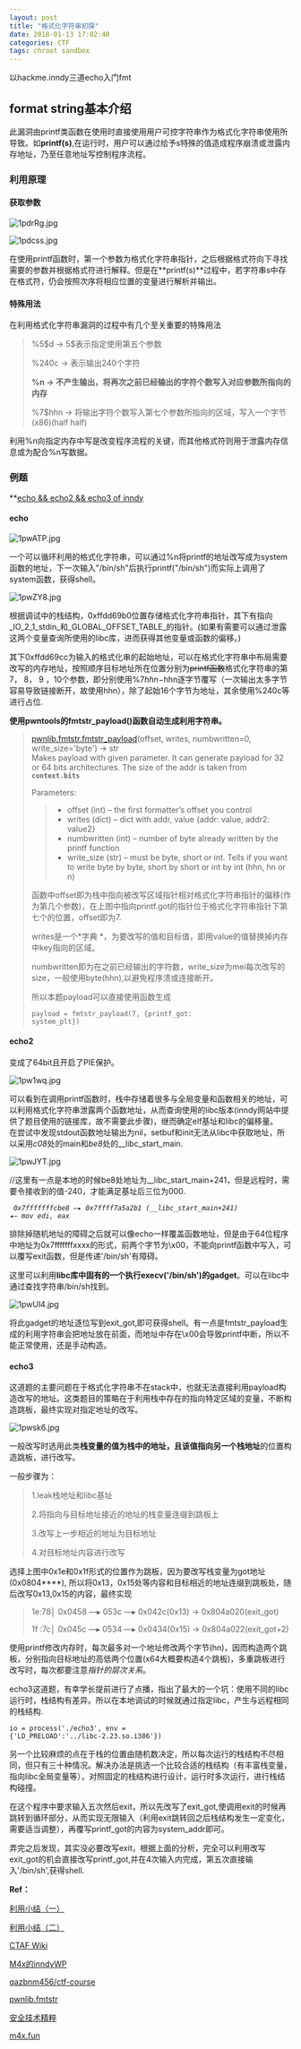 ```yaml
---
layout: post
title: "格式化字符串初探"
date: 2018-01-13 17:02:40
categories: CTF
tags: chroot sandbox
---
```


以hackme.inndy三道echo入门fmt

## format string基本介绍

此漏洞由printf类函数在使用时直接使用用户可控字符串作为格式化字符串使用所导致。如**printf(s)**,在运行时，用户可以通过给予s特殊的值造成程序崩溃或泄露内存地址，乃至任意地址写控制程序流程。
### 利用原理  
#### 获取参数
![1pdrRg.jpg](https://s2.ax1x.com/2020/01/18/1pdrRg.jpg)

![1pdcss.jpg](https://s2.ax1x.com/2020/01/18/1pdcss.jpg)

在使用printf函数时，第一个参数为格式化字符串指针，之后根据格式符向下寻找需要的参数并根据格式符进行解释。但是在**printf(s)**过程中，若字符串s中存在格式符，仍会按照次序将相应位置的变量进行解析并输出。  

#### 特殊用法  
在利用格式化字符串漏洞的过程中有几个至关重要的特殊用法  
> %5\$d -> 5$表示指定使用第五个参数 
>
> %240c -> 表示输出240个字符 
>
> **%n -> 不产生输出，将再次之前已经输出的字符个数写入对应参数所指向的内存**  
>
> %7$hhn -> 将输出字符个数写入第七个参数所指向的区域，写入一个字节(x86)(half half)  

利用%n向指定内存中写是改变程序流程的关键，而其他格式符则用于泄露内存信息或为配合%n写数据。  

### 例题　　

**[echo && echo2 && echo3 of inndy](https://github.com/JX-Zhang98/MyStudy/tree/master/inndy/format_string)

#### echo

![1pwATP.jpg](https://s2.ax1x.com/2020/01/18/1pwATP.jpg)

一个可以循环利用的格式化字符串，可以通过%n将printf的地址改写成为system函数的地址，下一次输入"/bin/sh"后执行printf("/bin/sh")而实际上调用了system函数，获得shell。

![1pwZY8.jpg](https://s2.ax1x.com/2020/01/18/1pwZY8.jpg)

根据调试中的栈结构，0xffdd69b0位置存储格式化字符串指针，其下有指向\_IO\_2\_1\_stdin\_和\_GLOBAL\_OFFSET\_TABLE\_的指针。(如果有需要可以通过泄露这两个变量查询所使用的libc库，进而获得其他变量或函数的偏移。)

其下0xffdd69cc为输入的格式化串的起始地址，可以在格式化字符串中布局需要改写的内存地址，按照顺序目标地址所在位置分别为~~printf函数~~格式化字符串的第7， 8， 9 ，10个参数，即分别使用%7$hhn-%10$hhn逐字节覆写（一次输出太多字节容易导致链接断开，故使用hhn），除了起始16个字节为地址，其余使用%240c等进行占位.

**使用pwntools的fmtstr_payload()函数自动生成利用字符串。**  

> [pwnlib.fmtstr.fmtstr\_payload](http://docs.pwntools.com/en/stable/fmtstr.html)(offset, writes, numbwritten=0, write_size='byte') → str  
> Makes payload with given parameter. It can generate payload for 32 or 64 bits architectures. The size of the addr is taken from **<code>context.bits</code>**  
>
> Parameters:
>
> > - offset (int) – the first formatter’s offset you control  
> > - writes (dict) – dict with addr, value {addr: value, addr2: value2}  
> > - numbwritten (int) – number of byte already written by the printf function  
> > - write\_size (str) – must be byte, short or int. Tells if you want to write byte by byte, short by short or int by int (hhn, hn or n)  
>
> 函数中offset即为栈中指向被改写区域指针相对格式化字符串指针的偏移(作为第几个参数)，在上图中指向printf.got的指针位于格式化字符串指针下第七个的位置，offset即为7.  
>
> writes是一个*字典	*，为要改写的值和目标值，即用value的值替换掉内存中key指向的区域。  
>
> numbwritten即为在之前已经输出的字符数，write_size为mei每次改写的size，一般使用byte(hhn),以避免程序溃或连接断开。  
>
> 所以本题payload可以直接使用函数生成  
>
> <code>payload = fmtstr_payload(7, {printf_got: system_plt})</code>

#### echo2

变成了64bit且开启了PIE保护。

![1pw1wq.jpg](https://s2.ax1x.com/2020/01/18/1pw1wq.jpg)

可以看到在调用printf函数时，栈中存储着很多与全局变量和函数相关的地址，可以利用格式化字符串泄露两个函数地址，从而查询使用的libc版本(inndy网站中提供了题目使用的链接库，故不需要此步骤)，继而确定elf基址和libc的偏移量。  
在尝试中发现stdout函数地址输出为nil，setbuf和init无法从libc中获取地址，所以采用*c08*处的main和*be8*处的\_\_libc\_start\_main.

![1pwJYT.jpg](https://s2.ax1x.com/2020/01/18/1pwJYT.jpg)

//这里有一点是本地的时候be8处地址为\_\_libc\_start\_main+241，但是远程时，需要令接收到的值-240，才能满足基址后三位为000.  

*<code>  0x7fffffffcbe8 —▸ 0x7ffff7a5a2b1 (__libc_start_main+241) ◂— mov    edi, eax </code>*  

排除掉随机地址的障碍之后就可以像echo一样覆盖函数地址，但是由于64位程序中地址为0x7fffffffxxxx的形式，前两个字节为\\x00，不能向printf函数中写入，可以覆写exit函数，但是传递'/bin/sh'有障碍。 

这里可以利用**libc库中固有的一个执行execv('/bin/sh')的gadget**。可以在libc中通过查找字符串/bin/sh找到。

![1pwUl4.jpg](https://s2.ax1x.com/2020/01/18/1pwUl4.jpg)

将此gadget的地址逐位写到exit\_got,即可获得shell。有一点是fmtstr\_payload生成的利用字符串会把地址放在前面，而地址中存在\\x00会导致printf中断，所以不能正常使用，还是手动构造。

#### echo3

这道题的主要问题在于格式化字符串不在stack中，也就无法直接利用payload构造改写的地址。这类题目的策略在于利用栈中存在的指向特定区域的变量，不断构造跳板，最终实现对指定地址的改写。 

![1pwsk6.jpg](https://s2.ax1x.com/2020/01/18/1pwsk6.jpg)

一般改写时选用此类**栈变量的值为栈中的地址，且该值指向另一个栈地址**的位置构造跳板，进行改写。  

一般步骤为：  

> 1.leak栈地址和libc基址  
>
> 2.将指向与目标地址接近的地址的栈变量连缀到跳板上  
>
> 3.改写上一步相近的地址为目标地址
>
> 4.对目标地址内容进行改写

选择上图中0x1e和0x1f形式的位置作为跳板，因为要改写栈变量为got地址(0x0804\*\*\*\*),  所以将0x13，0x15处等内容和目标相近的地址连缀到跳板处，随后改写0x13,0x15的内容，最终实现   

>  1e:78│ 0x0458 —▸ 053c —▸ 0x042c(0x13) -> 0x804a020(exit_got)
>
>  1f :7c│ 0x045c —▸ 0534 —▸ 0x0434(0x15) -> 0x804a022(exit_got+2)   

使用printf修改内存时，每次最多对一个地址修改两个字节(hn)，因而构造两个跳板，分别指向目标地址的高低两个位置(x64大概要构造4个跳板)，多重跳板进行改写时，每次都要注意*指针的层次关系*。

echo3这道题，有幸学长提前进行了点播，指出了最大的一个坑：使用不同的libc运行时，栈结构有差异。所以在本地调试的时候就通过指定libc，产生与远程相同的栈结构.  

<code>io = process('./echo3', env = {'LD\_PRELOAD':'../libc-2.23.so.i386'})</code>

另一个比较麻烦的点在于栈的位置由随机数决定，所以每次运行的栈结构不尽相同，但只有三十种情况。解决办法是挑选一个比较合适的栈结构（有丰富栈变量，指向libc全局变量等），对照固定的栈结构进行设计，运行时多次运行，进行栈结构碰撞。  

在这个程序中要求输入五次然后exit，所以先改写了exit\_got,使调用exit的时候再跳转到循环部分，从而实现无限输入（利用exit跳转回之后栈结构发生一定变化，需要适当调整），再覆写printf\_got的内容为system\_addr即可。  

弄完之后发现，其实没必要改写exit，根据上面的分析，完全可以利用改写exit\_got的机会直接改写printf\_got,并在4次输入内完成，第五次直接输入'/bin/sh',获得shell.

**Ref：**

[利用小结（一）](https://www.anquanke.com/post/id/85785)  

[利用小结（二）](https://www.anquanke.com/post/id/85817)  

[CTAF Wiki](https://ctf-wiki.github.io/ctf-wiki/pwn/fmtstr/fmtstr_exploit/)  

[M4x的inndyWP](https://www.cnblogs.com/WangAoBo/p/hackme_inndy_writeup.html#_label6)  

[qazbnm456/ctf-course](https://github.com/qazbnm456/ctf-course/blob/master/slides/w4/format-string.md)  

[pwnlib.fmtstr](http://docs.pwntools.com/en/stable/fmtstr.html)  

[安全技术精粹](https://paper.seebug.org/246/)  

[m4x.fun](http://m4x.fun/post/hitcon-training-writeup/)  

